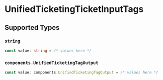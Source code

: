 # UnifiedTicketingTicketInputTags


## Supported Types

### `string`

```typescript
const value: string = /* values here */
```

### `components.UnifiedTicketingTagOutput`

```typescript
const value: components.UnifiedTicketingTagOutput = /* values here */
```

